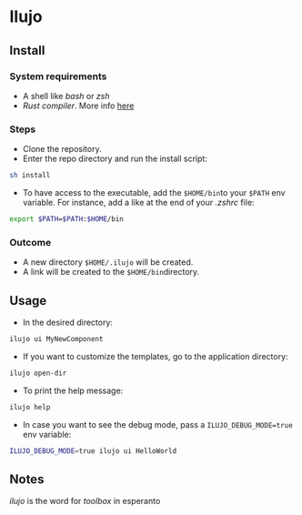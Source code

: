 # Ilujo

## Install

### System requirements

- A shell like _bash_ or _zsh_
- _Rust compiler_. More info [here](https://www.rust-lang.org/tools/install)

### Steps

- Clone the repository.
- Enter the repo directory and run the install script:

```sh
sh install
```

- To have access to the executable, add the `$HOME/bin`to your `$PATH` env variable. For instance, add a like at the end of your _.zshrc_ file:

```sh
export $PATH=$PATH:$HOME/bin
```

### Outcome

- A new directory `$HOME/.ilujo` will be created.
- A link will be created to the `$HOME/bin`directory.

## Usage

- In the desired directory:

```sh
ilujo ui MyNewComponent
```

- If you want to customize the templates, go to the application directory:

```sh
ilujo open-dir
```

- To print the help message:

```sh
ilujo help
```

- In case you want to see the debug mode, pass a `ILUJO_DEBUG_MODE=true` env variable:

```sh
ILUJO_DEBUG_MODE=true ilujo ui HelloWorld
```

## Notes

_ilujo_ is the word for _toolbox_ in esperanto
